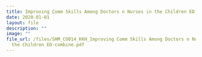 ```yaml
---
title: Improving Comm Skills Among Doctors n Nurses in the Children ED
date: 2020-01-01
layout: file
description: ""
image: ""
file_url: /files/SHM_CO014_KKH_Improving Comm Skills Among Doctors n Nurses in
  the Children ED-combine.pdf
---
```

